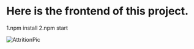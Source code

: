 # Here is the frontend of this project.
1.npm install
2.npm start


![AttritionPic](https://user-images.githubusercontent.com/58722032/160220575-7f251c56-fa7f-4f32-a306-30d6651ab4d5.png)
